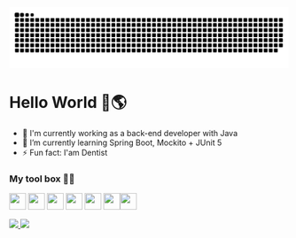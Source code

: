 <picture>
  <source
    media="(prefers-color-scheme: dark)"
    srcset="https://raw.githubusercontent.com/platane/snk/output/github-contribution-grid-snake-dark.svg"
  />
  <source
    media="(prefers-color-scheme: light)"
    srcset="https://raw.githubusercontent.com/platane/snk/output/github-contribution-grid-snake.svg"
  />
  <img
    alt="github contribution grid snake animation"
    src="https://raw.githubusercontent.com/platane/snk/output/github-contribution-grid-snake.svg"
  />
</picture>

# Hello World 🦕🌎


- 🔭 I'm currently working as a back-end developer with Java
- 🌱 I’m currently learning Spring Boot, Mockito + JUnit 5
- ⚡ Fun fact: I'am Dentist

### My tool box 🧰🔧
<img src="https://cdn.jsdelivr.net/gh/devicons/devicon@latest/icons/intellij/intellij-original.svg" width="30" height="30" /> <img 
src="https://cdn.jsdelivr.net/gh/devicons/devicon@latest/icons/java/java-original.svg" width="30" height="30" />  <img 
src="https://cdn.jsdelivr.net/gh/devicons/devicon@latest/icons/spring/spring-original.svg" width="30" height="30"/>  <img 
src="https://cdn.jsdelivr.net/gh/devicons/devicon@latest/icons/junit/junit-original.svg" width="30" height="30"/> <img 
src="https://cdn.jsdelivr.net/gh/devicons/devicon@latest/icons/mysql/mysql-original-wordmark.svg"  width="30" height="30" /> <img
src="https://cdn.jsdelivr.net/gh/devicons/devicon@latest/icons/postman/postman-original.svg" width="30" height="30" /><img 
src="https://cdn.jsdelivr.net/gh/devicons/devicon@latest/icons/git/git-original.svg" width="30" height="30"/>

<div>
<a href="https://github.com/VitoriaAlvim7">
<img loading="lazy" height="110em" src="https://github-readme-stats.vercel.app/api/top-langs/?username=Gvcunhadev&layout=compact&langs_count=7&theme=dark"/> <img loading="lazy" height="110em" src="https://github-readme-stats.vercel.app/api?username=Gvcunhadev&show_icons=true&theme=dark&include_all_commits=true&count_private=true"/>
</div>

